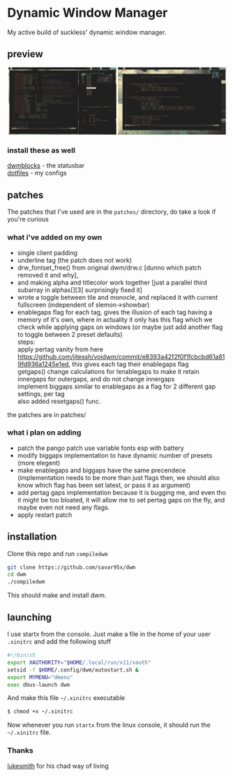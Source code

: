 # Dynamic Window Manager
My active build of suckless' dynamic window manager.  
## preview
<div align=center>
<img width=49% src=.assets/sky.png />
<img width=49% src=.assets/sky2.png />
</div>

### install these as well
[dwmblocks](https://github.com/savar95x/dwmblocks) - the statusbar  
[dotfiles](https://github.com/savar95x/dotfiles) - my configs

<!--[reddit post](https://www.reddit.com/r/unixporn/comments/15sh6yw/dwm_dream_of_the_endless/)  -->
## patches
The patches that I've used are in the `patches/` directory, do take a look if you're curious  
### what i've added on my own
- single client padding  
- underline tag (the patch does not work)  
- drw_fontset_free() from original dwm/drw.c \[dunno which patch removed it and why\],
- and making alpha and titlecolor work together \[just a parallel third subarray in alphas\[\]\[3\] surprisingly fixed it\]
- wrote a toggle between tile and monocle, and replaced it with current fullscreen (independent of slemon->showbar)
- enablegaps flag for each tag, gives the illusion of each tag having a memory of it's own, where in actuality it only has this flag which we check while applying gaps on windows (or maybe just add another flag to toggle between 2 preset defaults)  
steps:  
apply pertag vanity from here https://github.com/jitessh/voidwm/commit/e8393a42f2f0f1fcbcbd61a819fd936a1245e1ed, this gives each tag their enablegaps flag  
getgaps() change calculations for !enablegaps to make it retain innergaps for outergaps, and do not change innergaps  
implement biggaps similar to enablegaps as a flag for 2 different gap settings, per tag  
also added resetgaps() func.  

the patches are in patches/  
### what i plan on adding
- patch the pango patch use variable fonts esp with battery
- modify biggaps implementation to have dynamic number of presets (more elegent)  
- make enablegaps and biggaps have the same precendece (implementation needs to be more than just flags then, we should also know which flag has been set latest, or pass it as argument)  
- add pertag gaps implementation because it is bugging me, and even tho it might be too bloated, it will allow me to set pertag gaps on the fly, and maybe even not need any flags.  
- apply restart patch  

## installation
Clone this repo and run `compiledwm`
```bash
git clone https://github.com/savar95x/dwm
cd dwm
./compiledwm
```  
This should make and install dwm.  

## launching
I use startx from the console. Just make a file in the home of your user `.xinitrc` and add the following stuff
```bash
#!/bin/sh
export XAUTHORITY="$HOME/.local/run/x11/xauth"
setsid -f $HOME/.config/dwm/autostart.sh &
export MYMENU="dmenu"
exec dbus-launch dwm
```  
And make this file `~/.xinitrc` executable  
```bash
$ chmod +x ~/.xinitrc
```  
Now whenever you run `startx` from the linux console, it should run the `~/.xinitrc` file.  

### Thanks
[lukesmith](https://lukesmith.xyz) for his chad way of living
